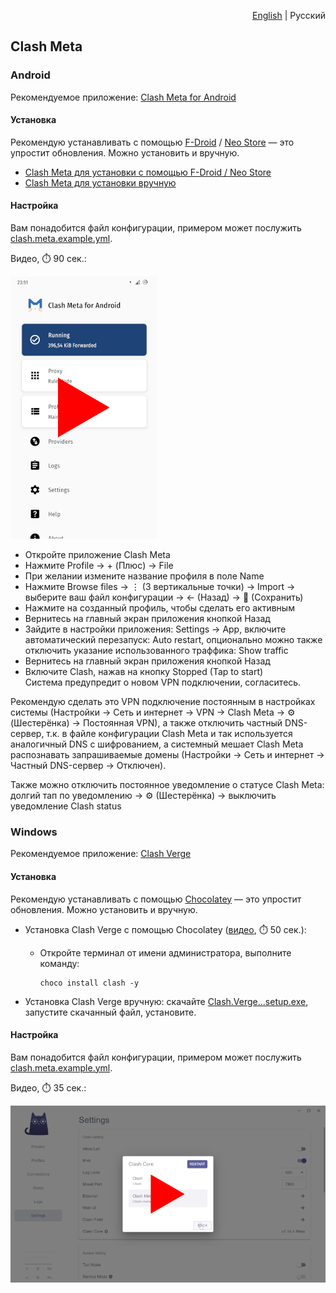 <p align="right"><a href="README.md">English</a> | Русский</p>

## Clash Meta

### Android

Рекомендуемое приложение: [Clash Meta for Android](https://github.com/MetaCubeX/ClashMetaForAndroid)


#### Установка

Рекомендую устанавливать с помощью [F-Droid](https://f-droid.org) / [Neo Store](https://f-droid.org/packages/com.machiav3lli.fdroid) — это упростит обновления. Можно установить и вручную.

- [Clash Meta для установки с помощью F-Droid / Neo Store](https://f-droid.org/packages/com.github.metacubex.clash.meta)
- [Clash Meta для установки вручную](https://fossdroid.com/a/clashmetaforandroid.apk)


#### Настройка

Вам понадобится файл конфигурации, примером может послужить [clash.meta.example.yml](clash.meta.example.yml).

Видео, ⏱️ 90 сек.:

[![image](../../misc/clash-meta-android-video-preview.webp)](https://youtu.be/DR5jBDJWPks)


- Откройте приложение Clash Meta
- Нажмите Profile → + (Плюс) → File
- При желании измените название профиля в поле Name
- Нажмите Browse files → ⋮ (3 вертикальные точки) → Import → выберите ваш файл конфигурации → ← (Назад) → 💾 (Сохранить)
- Нажмите на созданный профиль, чтобы сделать его активным
- Вернитесь на главный экран приложения кнопкой Назад
- Зайдите в настройки приложения: Settings → App, включите автоматический перезапуск: Auto restart, опционально можно также отключить указание использованного траффика: Show traffic
- Вернитесь на главный экран приложения кнопкой Назад
- Включите Clash, нажав на кнопку Stopped (Tap to start)  
  Система предупредит о новом VPN подключении, согласитесь.

Рекомендую сделать это VPN подключение постоянным в настройках системы (Настройки → Сеть и интернет → VPN → Clash Meta → ⚙ (Шестерёнка) → Постоянная VPN), а также отключить частный DNS-сервер, т.к. в файле конфигурации Clash Meta и так используется аналогичный DNS с шифрованием, а системный мешает Clash Meta распознавать запрашиваемые домены (Настройки → Сеть и интернет → Частный DNS-сервер → Отключен).

Также можно отключить постоянное уведомление о статусе Clash Meta: долгий тап по уведомлению → ⚙ (Шестерёнка) → выключить уведомление Clash status


### Windows

Рекомендуемое приложение: [Clash Verge](https://github.com/zzzgydi/clash-verge)


#### Установка

Рекомендую устанавливать с помощью [Chocolatey](https://youtu.be/PgOn4WEDhz0) — это упростит обновления. Можно установить и вручную.

- Установка Clash Verge с помощью Chocolatey ([видео](https://youtu.be/Tt87QCcaNLM), ⏱️ 50 сек.):

  - Откройте терминал от имени администратора, выполните команду:

    ```pwsh
    choco install clash -y
    ```

- Установка Clash Verge вручную: скачайте [Clash.Verge...setup.exe](https://github.com/zzzgydi/clash-verge/releases/latest), запустите скачанный файл, установите.


#### Настройка

Вам понадобится файл конфигурации, примером может послужить [clash.meta.example.yml](clash.meta.example.yml).

Видео, ⏱️ 35 сек.:

[![image](../../misc/clash-verge-video-preview.webp)](https://youtu.be/L50PtV_DU14)
